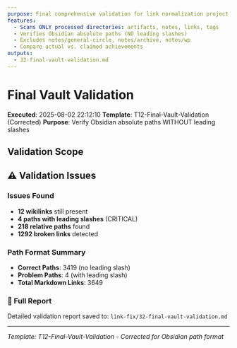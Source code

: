 ```yaml
---
purpose: Final comprehensive validation for link normalization project
features:
  - Scans ONLY processed directories: artifacts, notes, links, tags
  - Verifies Obsidian absolute paths (NO leading slashes)
  - Excludes notes/general-circle, notes/archive, notes/wp
  - Compare actual vs. claimed achievements
outputs:
  - 32-final-vault-validation.md
---
```


# Final Vault Validation

**Executed**: 2025-08-02 22:12:10
**Template**: T12-Final-Vault-Validation (Corrected)
**Purpose**: Verify Obsidian absolute paths WITHOUT leading slashes

## Validation Scope

## ⚠️ Validation Issues

### Issues Found
- **12 wikilinks** still present
- **4 paths with leading slashes** (CRITICAL)
- **218 relative paths** found
- **1292 broken links** detected

### Path Format Summary
- **Correct Paths**: 3419 (no leading slash)
- **Problem Paths**: 4 (with leading slash)
- **Total Markdown Links**: 3649

### 📄 Full Report
Detailed validation report saved to:
`link-fix/32-final-vault-validation.md`


---

*Template: T12-Final-Vault-Validation - Corrected for Obsidian path format*